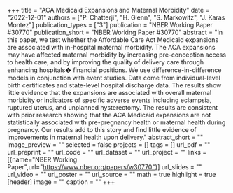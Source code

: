 +++
title = "ACA Medicaid Expansions and Maternal Morbidity"
date = "2022-12-01"
authors = ["P. Chatterji", "H. Glenn", "S. Markowitz", "J. Karas Montez"]
publication_types = ["3"]
publication = "NBER Working Paper #30770"
publication_short = "NBER Working Paper #30770"
abstract = "In this paper, we test whether the Affordable Care Act Medicaid expansions are associated with in-hospital maternal morbidity. The ACA expansions may have affected maternal morbidity by increasing pre-conception access to health care, and by improving the quality of delivery care through enhancing hospitals� financial positions. We use difference-in-difference models in conjunction with event studies. Data come from individual-level birth certificates and state-level hospital discharge data. The results show little evidence that the expansions are associated with overall maternal morbidity or indicators of specific adverse events including eclampsia, ruptured uterus, and unplanned hysterectomy. The results are consistent with prior research showing that the ACA Medicaid expansions are not statistically associated with pre-pregnancy health or maternal health during pregnancy. Our results add to this story and find little evidence of improvements in maternal health upon delivery."
abstract_short = ""
image_preview = ""
selected = false
projects = []
tags = []
url_pdf = ""
url_preprint = ""
url_code = ""
url_dataset = ""
url_project = ""
links = [{name="NBER Working Paper",url="https://www.nber.org/papers/w30770"}]
url_slides = ""
url_video = ""
url_poster = ""
url_source = ""
math = true
highlight = true
[header]
image = ""
caption = ""
+++
